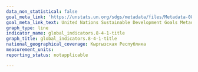 ```yaml
---
data_non_statistical: false
goal_meta_link: 'https://unstats.un.org/sdgs/metadata/files/Metadata-08-04-01.pdf '
goal_meta_link_text: United Nations Sustainable Development Goals Metadata (PDF 4.0 MB)
graph_type: line
indicator_name: global_indicators.8-4-1-title
graph_title: global_indicators.8-4-1-title
national_geographical_coverage: Кыргызская Республика
measurement_units: 
reporting_status: notapplicable

---
```

